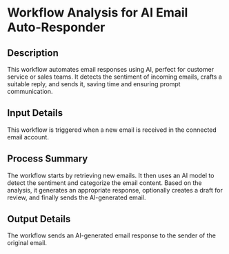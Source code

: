 # Workflow Analysis for AI Email Auto-Responder

## Description
This workflow automates email responses using AI, perfect for customer service or sales teams. It detects the sentiment of incoming emails, crafts a suitable reply, and sends it, saving time and ensuring prompt communication.

## Input Details
This workflow is triggered when a new email is received in the connected email account.

## Process Summary
The workflow starts by retrieving new emails. It then uses an AI model to detect the sentiment and categorize the email content. Based on the analysis, it generates an appropriate response, optionally creates a draft for review, and finally sends the AI-generated email.

## Output Details
The workflow sends an AI-generated email response to the sender of the original email.
